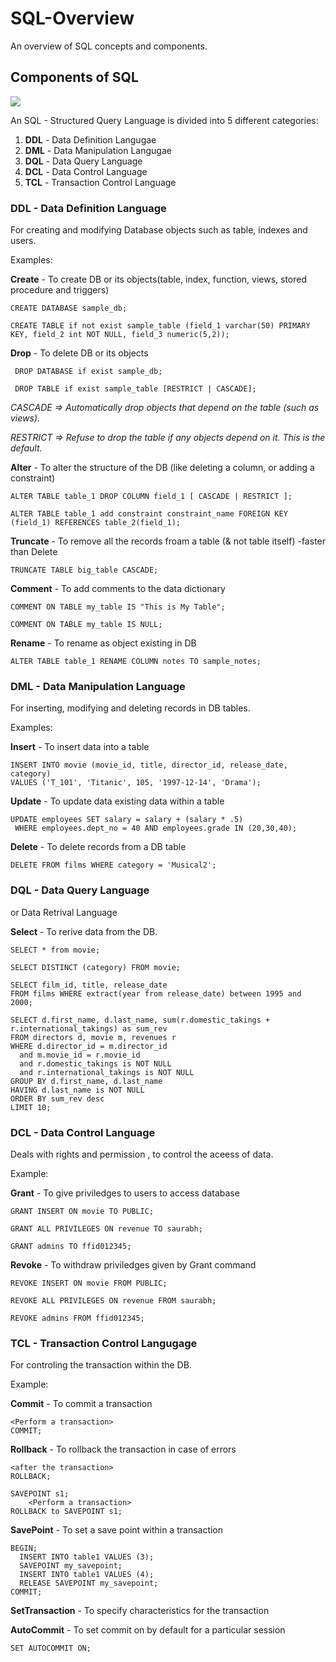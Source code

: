 # SQL-Overview
An overview of SQL concepts and components.

## Components of SQL 

<img src="https://user-images.githubusercontent.com/67065902/99171443-1c53a500-26d7-11eb-86ba-f4fe6fad8389.jpg" />

An SQL - Structured Query Language is divided into 5 different categories:

  1. <b>DDL</b> - Data Definition Langugae
  2. <b>DML</b> - Data Manipulation Langugae
  3. <b>DQL</b> - Data Query Language
  4. <b>DCL</b> - Data Control Language
  5. <b>TCL</b> - Transaction Control Language

### DDL - Data Definition Language

For creating and modifying Database objects such as table, indexes and users.

  Examples:
  
  <b>Create</b> - To create DB or its objects(table, index, function, views, stored procedure and triggers)
  
    CREATE DATABASE sample_db;
    
    CREATE TABLE if not exist sample_table (field_1 varchar(50) PRIMARY KEY, field_2 int NOT NULL, field_3 numeric(5,2));
      
  <b>Drop</b>   - To delete DB or its objects
  
     DROP DATABASE if exist sample_db;
     
     DROP TABLE if exist sample_table [RESTRICT | CASCADE];
     
   <i>CASCADE => Automatically drop objects that depend on the table (such as views).</i>
   
   <i>RESTRICT => Refuse to drop the table if any objects depend on it. This is the default.</i>
     
  <b>Alter</b>  - To alter the structure of the DB (like deleting a column, or adding a constraint)
  
    ALTER TABLE table_1 DROP COLUMN field_1 [ CASCADE | RESTRICT ];
    
    ALTER TABLE table_1 add constraint constraint_name FOREIGN KEY (field_1) REFERENCES table_2(field_1);
    
  <b>Truncate</b> - To remove all the records froam a table (& not table itself) -faster than Delete
  
    TRUNCATE TABLE big_table CASCADE;
    
  <b>Comment</b> - To add comments to the data dictionary 
  
    COMMENT ON TABLE my_table IS "This is My Table";
    
    COMMENT ON TABLE my_table IS NULL;
    
  <b>Rename</b>  - To rename as object existing in DB
  
    ALTER TABLE table_1 RENAME COLUMN notes TO sample_notes;
    
  
### DML - Data Manipulation Language

  For inserting, modifying and deleting records in DB tables.

  Examples:
  
  <b>Insert</b> - To insert data into a table
  
    INSERT INTO movie (movie_id, title, director_id, release_date, category)
    VALUES ('T_101', 'Titanic', 105, '1997-12-14', 'Drama');
    
  <b>Update</b> - To update data existing data within a table
  
    UPDATE employees SET salary = salary + (salary * .5)
     WHERE employees.dept_no = 40 AND employees.grade IN (20,30,40);
  
  <b>Delete</b> - To delete records from a DB table
  
    DELETE FROM films WHERE category = 'Musical2';
    
    
### DQL - Data Query Language

  or Data Retrival Language
  
  <b>Select</b> - To rerive data from the DB.
  
    SELECT * from movie;
    
    SELECT DISTINCT (category) FROM movie;
    
    SELECT film_id, title, release_date
    FROM films WHERE extract(year from release_date) between 1995 and 2000;
    
    SELECT d.first_name, d.last_name, sum(r.domestic_takings + r.international_takings) as sum_rev
    FROM directors d, movie m, revenues r
    WHERE d.director_id = m.director_id
      and m.movie_id = r.movie_id
      and r.domestic_takings is NOT NULL
      and r.international_takings is NOT NULL
    GROUP BY d.first_name, d.last_name
    HAVING d.last_name is NOT NULL
    ORDER BY sum_rev desc
    LIMIT 10;
  
### DCL - Data Control Language

  Deals with rights and permission , to control the aceess of data.
  
  Example:
  
  <b>Grant</b>   - To give priviledges to users to access database
  
    GRANT INSERT ON movie TO PUBLIC;
  
    GRANT ALL PRIVILEGES ON revenue TO saurabh;
    
    GRANT admins TO ffid012345;
    
  <b>Revoke</b>  - To withdraw priviledges given by Grant command
  
    REVOKE INSERT ON movie FROM PUBLIC;
    
    REVOKE ALL PRIVILEGES ON revenue FROM saurabh;
    
    REVOKE admins FROM ffid012345;

### TCL - Transaction Control Langugage 

  For controling the transaction within the DB.
  
  Example:
  
  <b>Commit</b>   - To commit a transaction
  
    <Perform a transaction>
    COMMIT;
    
  <b>Rollback</b> - To rollback the transaction in case of errors
  
    <after the transaction>
    ROLLBACK;
    
    SAVEPOINT s1;
        <Perform a transaction>
    ROLLBACK to SAVEPOINT s1;
  
  <b>SavePoint</b> - To set a save point within a transaction
  
    BEGIN;
      INSERT INTO table1 VALUES (3);
      SAVEPOINT my_savepoint;
      INSERT INTO table1 VALUES (4);
      RELEASE SAVEPOINT my_savepoint;
    COMMIT;
  
  <b>SetTransaction</b> - To specify characteristics for the transaction
  
  <b>AutoCommit</b> - To set commit on by default for a particular session
  
    SET AUTOCOMMIT ON;
